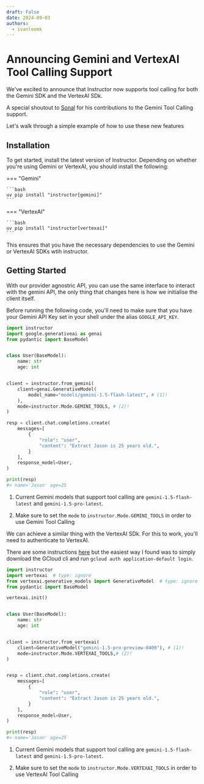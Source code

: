 ```yaml
---
draft: False
date: 2024-09-03
authors:
  - ivanleomk
---
```


# Announcing Gemini and VertexAI Tool Calling Support

We've excited to announce that Instructor now supports tool calling for both the Gemini SDK and the VertexAI SDk.

A special shoutout to [Sonal](https://x.com/sonalsaldanha) for his contributions to the Gemini Tool Calling support.

Let's walk through a simple example of how to use these new features

## Installation

To get started, install the latest version of Instructor. Depending on whether you're using Gemini or VertexAI, you should install the following:

=== "Gemini"

    ```bash
    uv pip install "instructor[gemini]"
    ```

=== "VertexAI"

    ```bash
    uv pip install "instructor[vertexai]"
    ```

This ensures that you have the necessary dependencies to use the Gemini or VertexAI SDKs wtih instructor.

## Getting Started

With our provider agnostric API, you can use the same interface to interact with the gemini API, the only thing that changes here is how we initialise the client itself.

Before running the following code, you'll need to make sure that you have your Gemini API Key set in your shell under the alias `GOOGLE_API_KEY`.

```python
import instructor
import google.generativeai as genai
from pydantic import BaseModel


class User(BaseModel):
    name: str
    age: int


client = instructor.from_gemini(
    client=genai.GenerativeModel(
        model_name="models/gemini-1.5-flash-latest", # (1)!
    ),
    mode=instructor.Mode.GEMINI_TOOLS, # (2)!
)

resp = client.chat.completions.create(
    messages=[
        {
            "role": "user",
            "content": "Extract Jason is 25 years old.",
        }
    ],
    response_model=User,
)

print(resp)
#> name='Jason' age=25
```

1. Current Gemini models that support tool calling are `gemini-1.5-flash-latest` and `gemini-1.5-pro-latest`.

2. Make sure to set the `mode` to `instructor.Mode.GEMINI_TOOLS` in order to use Gemini Tool Calling

We can achieve a similar thing with the VertexAI SDk. For this to work, you'll need to authenticate to VertexAI.

There are some instructions [here](https://cloud.google.com/vertex-ai/docs/authentication) but the easiest way I found was to simply download the GCloud cli and run `gcloud auth application-default login`.

```python
import instructor
import vertexai  # type: ignore
from vertexai.generative_models import GenerativeModel  # type: ignore
from pydantic import BaseModel

vertexai.init()


class User(BaseModel):
    name: str
    age: int


client = instructor.from_vertexai(
    client=GenerativeModel("gemini-1.5-pro-preview-0409"), # (1)!
    mode=instructor.Mode.VERTEXAI_TOOLS,# (2)!
)


resp = client.chat.completions.create(
    messages=[
        {
            "role": "user",
            "content": "Extract Jason is 25 years old.",
        }
    ],
    response_model=User,
)

print(resp)
#> name='Jason' age=25
```

1. Current Gemini models that support tool calling are `gemini-1.5-flash-latest` and `gemini-1.5-pro-latest`.

2. Make sure to set the `mode` to `instructor.Mode.VERTEXAI_TOOLS` in order to use VertexAI Tool Calling
